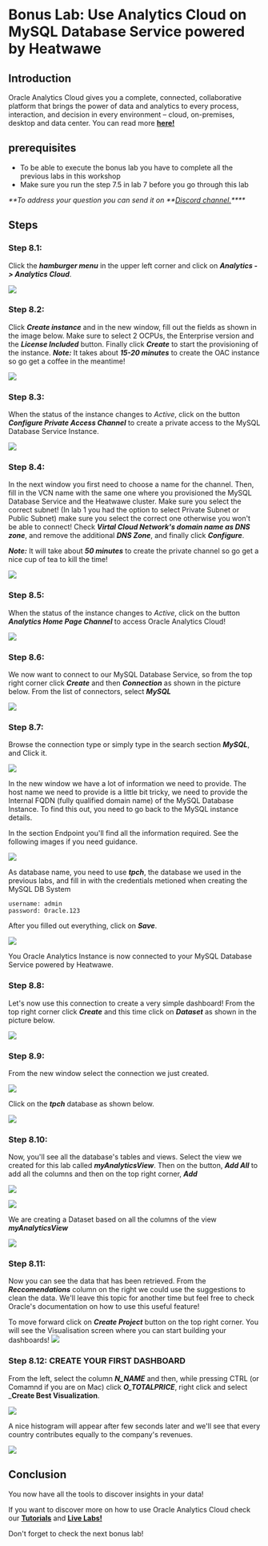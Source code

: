 # Bonus Lab: Use Analytics Cloud on MySQL Database Service powered by Heatwawe

## Introduction

Oracle Analytics Cloud gives you a complete, connected, collaborative platform that brings the power of data and analytics to every process, interaction, and decision in every environment – cloud, on-premises, desktop and data center. You can read more **[here!](https://www.oracle.com/middleware/technologies/oracle-analytics-cloud.html)**


## prerequisites
- To be able to execute the bonus lab you have to complete all the previous labs in this workshop
- Make sure you run the step 7.5 in lab 7 before you go through this lab

_**To address your question you can send it on **[Discord channel.](https://discord.gg/73Gx9Ws7tM)****_

## Steps

### **Step 8.1:**
Click the _**hamburger menu**_ in the upper left corner and click on _**Analytics -> Analytics Cloud**_.

![](./images/one.png)

### **Step 8.2:**
Click _**Create instance**_ and in the new window, fill out the fields as shown in the image below. Make sure to select 2 OCPUs, the Enterprise version and the _**License Included**_ button. Finally click _**Create**_ to start the provisioning of the instance.
_**Note:**_ It takes about _**15-20 minutes**_ to create the OAC instance so go get a coffee in the meantime!

![](./images/two.png)

### **Step 8.3:**
When the status of the instance changes to _Active_, click on the button _**Configure Private Access Channel**_ to create a private access to the MySQL Database Service Instance.

![](./images/three.png)

### **Step 8.4:**
In the next window you first need to choose a name for the channel. Then, fill in the VCN name with the same one where you provisioned the MySQL Database Service and the Heatwawe cluster. Make sure you select the correct subnet! (In lab 1 you had the option to select Private Subnet or Public Subnet) make sure you select the correct one otherwise you won't be able to connect!
Check _**Virtal Cloud Network's domain name as DNS zone**_, and remove the additional _**DNS Zone**_, and finally click _**Configure**_.  

_**Note:**_ It will take about _**50 minutes**_ to create the private channel so go get a nice cup of tea to kill the time! 

![](./images/four.png)

### **Step 8.5:**
When the status of the instance changes to _Active_, click on the button _**Analytics Home Page Channel**_ to access Oracle Analytics Cloud!

![](./images/five.png)

### **Step 8.6:**
We now want to connect to our MySQL Database Service, so from the top right corner click _**Create**_ and then _**Connection**_ as shown in the picture below. From the list of connectors, select _**MySQL**_

![](./images/six.png)

### **Step 8.7:**

Browse the connection type or simply type in the search section _**MySQL**_, and Click it.

![](./images/HW36.PNG)

In the new window we have a lot of information we need to provide. The host name we need to provide is a little bit tricky, we need to provide the Internal FQDN (fully qualified domain name) of the MySQL Database Instance. To find this out, you need to go back to the MySQL instance details.

In the section Endpoint you'll find all the information required. See the following images if you need guidance. 

![](./images/eight.png)


As database name, you need to use _**tpch**_, the database we used in the previous labs, and fill in with the credentials metioned when creating the MySQL DB System

```
username: admin
password: Oracle.123
```
After you filled out everything, click on _**Save**_.

![](./images/seven.png)

You Oracle Analytics Instance is now connected to your MySQL Database Service powered by Heatwawe.

### **Step 8.8:**
Let's now use this connection to create a very simple dashboard! From the top right corner click _**Create**_ and this time click on _**Dataset**_ as shown in the picture below.

![](./images/nine.png)

### **Step 8.9:**
From the new window select the connection we just created.

![](./images/ten.png)

Click on the _**tpch**_ database as shown below.

![](./images/eleven.png)

### **Step 8.10:**
Now, you'll see all the database's tables and views. Select the view we created for this lab called _**myAnalyticsView**_. Then on the button, _**Add All**_ to add all the columns and then on the top right corner, _**Add**_

![](./images/twelve.png)

![](./images/thirteen.png)

We are creating a Dataset based on all the columns of the view _**myAnalyticsView**_

![](./images/fourteen.png)

### **Step 8.11:**
Now you can see the data that has been retrieved. From the _**Reccomendations**_ column on the right we could use the suggestions to clean the data. We'll leave this topic for another time but feel free to check Oracle's documentation on how to use this useful feature!

To move forward click on _**Create Project**_  button on the top right corner. You will see the Visualisation screen where you can start building your dashboards!
![](./images/fifhteen.png)

### **Step 8.12:** CREATE YOUR FIRST DASHBOARD

From the left, select the column _**N_NAME**_ and then, while pressing CTRL (or Comamnd if you are on Mac) click _**O_TOTALPRICE**_, right click and select _**Create Best Visualization**.

![](./images/sisteen.png)

A nice histogram will appear after few seconds later and we'll see that every country contributes equally to the company's revenues.

![](./images/seventeen.png)


## Conclusion

You now have all the tools to discover insights in your data!

If you want to discover more on how to use Oracle Analytics Cloud check our **[Tutorials](https://docs.oracle.com/en/cloud/paas/analytics-cloud/tutorials.html)** and **[Live Labs!](https://apexapps.oracle.com/pls/apex/dbpm/r/livelabs/livelabs-workshop-cards?p100_focus_area=28&me=117&clear=100&session=107258786260970)**

Don't forget to check the next bonus lab!